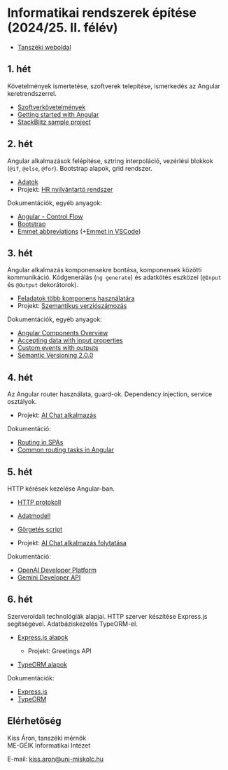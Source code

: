# Informatikai rendszerek építése (2024/25. II. félév)

- [Tanszéki weboldal](https://edu.iit.uni-miskolc.hu/doku.php?id=tanszek:oktatas:informatikai_rendszerek_epitese:informatikai_rendszerek_epitese)

## 1. hét
Követelmények ismertetése, szoftverek telepítése, ismerkedés az Angular keretrendszerrel.
- [Szoftverkövetelmények](sw_requirements.md)
- [Getting started with Angular](https://angular.io/start)
- [StackBlitz sample project](https://angular.io/generated/live-examples/getting-started-v0/stackblitz.html)

## 2. hét
Angular alkalmazások felépítése, sztring interpoláció, vezérlési blokkok (`@if`, `@else`, `@for`). Bootstrap alapok, grid rendszer.

- [Adatok](https://github.com/aron123/infrend-2025/blob/main/_data/applicants.ts)
- Projekt: [HR nyilvántartó rendszer](https://github.com/aron123/infrend-2025/tree/main/hr-application)

Dokumentációk, egyéb anyagok:
- [Angular - Control Flow](https://angular.dev/guide/templates/control-flow)
- [Bootstrap](https://getbootstrap.com/docs)
- [Emmet abbreviations](https://docs.emmet.io/abbreviations/syntax/) (+[Emmet in VSCode](https://code.visualstudio.com/docs/editor/emmet))

## 3. hét
Angular alkalmazás komponensekre bontása, komponensek közötti kommunikáció. Kódgenerálás (`ng generate`) és adatkötés eszközei (`@Input` és `@Output` dekorátorok).

- [Feladatok több komponens használatára](component-interaction.md)
- Projekt: [Szemantikus verziószámozás](https://github.com/aron123/infrend-2025/tree/main/semver)

Dokumentációk, egyéb anyagok:
- [Angular Components Overview](https://angular.dev/guide/components)
- [Accepting data with input properties](https://angular.dev/guide/components/inputs)
- [Custom events with outputs](https://angular.dev/guide/components/outputs)
- [Semantic Versioning 2.0.0](https://semver.org/)

## 4. hét
Az Angular router használata, guard-ok. Dependency injection, service osztályok.

- Projekt: [AI Chat alkalmazás](https://github.com/aron123/infrend-2025/tree/main/ai-chat)

Dokumentáció:
- [Routing in SPAs](https://dev.to/marcomonsanto/routing-in-spas-173i)
- [Common routing tasks in Angular](https://angular.dev/guide/routing/common-router-tasks)

## 5. hét
HTTP kérések kezelése Angular-ban.

- [HTTP protokoll](http.md)

- [Adatmodell](https://github.com/aron123/infrend-2025/blob/main/_data/chat.models.ts)

- [Görgetés script](scrolling.md)

- Projekt: [AI Chat alkalmazás folytatása](https://github.com/aron123/infrend-2025/tree/main/ai-chat)

Dokumentáció:
- [OpenAI Developer Platform](https://platform.openai.com/docs/overview)
- [Gemini Developer API](https://ai.google.dev/)

## 6. hét
Szerveroldali technológiák alapjai. HTTP szerver készítése Express.js segítségével. Adatbáziskezelés TypeORM-el.

- [Express.js alapok](express.md)
    - Projekt: Greetings API
    
- [TypeORM alapok](typeorm.md)

Dokumentációk:
- [Express.js](https://expressjs.com/)
- [TypeORM](https://typeorm.io/)

## Elérhetőség
Kiss Áron, tanszéki mérnök<br>
ME-GÉIK Informatikai Intézet

E-mail: kiss.aron@uni-miskolc.hu
